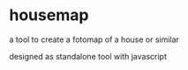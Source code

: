 # housemap
a tool to create a fotomap of a house or similar

designed as standalone tool with javascript
